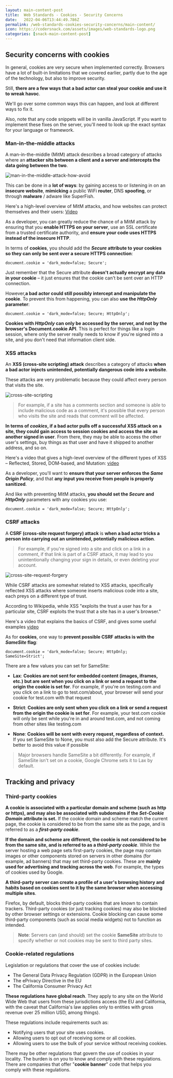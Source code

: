 ```yaml
---
layout: main-content-post
title:  Web Standards - Cookies - Security Concerns
date:   2022-04-06T13:44:49.786Z
permalink: /web-standards-cookies-security-concerns/main-content/
icon: https://codersnack.com/assets/images/web-standards-logo.png
categories: [snack-main-content-post]
---
```



##  Security concerns with cookies

In general, cookies are very secure when implemented correctly. Browsers have a lot of built-in limitations that we covered earlier, partly due to the age of the technology, but also to improve security.

Still, **there are a few ways that a bad actor can steal your cookie and use it to wreak havoc**.

We'll go over some common ways this can happen, and look at different ways to fix it.

Also, note that any code snippets will be in vanilla JavaScript. If you want to implement these fixes on the server, you'll need to look up the exact syntax for your language or framework.


###   Man-in-the-middle attacks

A man-in-the-middle (MitM) attack describes a broad category of attacks where an **attacker sits between a client and a server and intercepts the data going between the two**.

![man-in-the-middle-attack-how-avoid](https://codersnack.com/assets/images/man-in-the-middle-attack-how-avoid.png)

This can be done in a **lot of ways**: by gaining access to or listening in on an **insecure website**, **mimicking** a public WiFi **router**, DNS **spoofing**, or through **malware** / adware like SuperFish.

Here's a high-level overview of MitM attacks, and how websites can protect themselves and their users:  [Video](https://youtu.be/8OR2dDIaIDw?t=57)

As a developer, you can greatly reduce the chance of a MitM attack by ensuring that you **enable HTTPS on your server**, use an SSL certificate from a trusted certificate authority, and **ensure your code uses HTTPS instead of the insecure HTTP**.

In terms of **cookies**, you should add the ***Secure* attribute to your cookies so they can only be sent over a secure HTTPS connection**:
```
document.cookie = 'dark_mode=false; Secure';
```

Just remember that the Secure attribute **doesn't actually encrypt any data in your cookie** – it just ensures that the cookie can't be sent over an HTTP connection.

However,**a bad actor could still possibly intercept and manipulate the cookie**. To prevent this from happening, you can also **use the *HttpOnly* parameter**:

```
document.cookie = 'dark_mode=false; Secure; HttpOnly';
```

**Cookies with *HttpOnly* can only be accessed by the server, and not by the browser's Document.cookie API**. This is perfect for things like a login session, where only the server really needs to know if you're signed into a site, and you don't need that information client side.


###  XSS attacks

An **XSS (cross-site scripting) attack** describes a category of attacks **when a bad actor injects unintended, potentially dangerous code into a website**.

These attacks are very problematic because they could affect every person that visits the site.


![cross-site-scripting](https://codersnack.com/assets/images/cross-site-scripting.svg)

> For example, if a site has a comments section and someone is able to include malicious code as a comment, it's possible that every person who visits the site and reads that comment will be affected.

**In terms of *cookies*, if a bad actor pulls off a successful XSS attack on a site, they could gain access to session cookies and access the site as another signed in user**. From there, they may be able to access the other user's settings, buy things as that user and have it shipped to another address, and so on.

Here's a video that gives a high-level overview of the different types of XSS – Reflected, Stored, DOM-based, and Mutation:  [video](https://youtu.be/EoaDgUgS6QA)

As a developer, you'll want to **ensure that your server enforces the *Same Origin Policy***, and that **any input you receive from people is properly  sanitized**.

And like with preventing MitM attacks, **you should set the *Secure* and *HttpOnly*** parameters with any cookies you use:
```
document.cookie = 'dark_mode=false; Secure; HttpOnly';
```

###   CSRF attacks

A **CSRF (cross-site request forgery) attack** is **when a bad actor tricks a person into carrying out an unintended, potentially malicious action**.

> For example, if you're signed into a site and click on a link in a comment, if that link is part of a CSRF attack, it may lead to you unintentionally changing your sign in details, or even deleting your account.

![cross-site-request-forgery](https://codersnack.com/assets/images/cross-site-request-forgery.svg)

While CSRF attacks are somewhat related to XSS attacks, specifically reflected XSS attacks where someone inserts malicious code into a site, each preys on a different type of trust.

According to Wikipedia, while XSS "exploits the trust a user has for a particular site, CSRF exploits the trust that a site has in a user's browser."

Here's a video that explains the basics of CSRF, and gives some useful examples
[video](https://youtu.be/eWEgUcHPle0)

As for **cookies**, one way to **prevent possible CSRF attacks is with the *SameSite* flag**:

```
document.cookie = 'dark_mode=false; Secure; HttpOnly; SameSite=Strict';
```

There are a few values you can set for SameSite:

- **Lax**: **Cookies are not sent for embedded content (images, iframes, etc.) but are sent when you click on a link or send a request to the origin the cookie is set for**. For example, if you're on testing.com and you click on a link to go to test.com/about, your browser will send your cookie for test.com with that request

- **Strict**: **Cookies are only sent when you click on a link or send a request from the origin the cookie is set for**. For example, your test.com cookie will only be sent while you're in and around test.com, and not coming from other sites like testing.com

- **None**: **Cookies will be sent with every request, regardless of context.** If you set SameSite to None, you must also add the Secure attribute. It's better to avoid this value if possible

> Major browsers handle SameSite a bit differently. For example, if SameSite isn't set on a cookie, Google Chrome sets it to Lax by default.


##  Tracking and privacy

###  Third-party cookies

**A cookie is associated with a particular domain and scheme (such as http or https), and may also be associated with subdomains if the *Set-Cookie Domain* attribute is set.** If the cookie domain and scheme match the current page, the cookie is considered to be from the same site as the page, and is referred to as a ***first-party cookie***.

**If the domain and scheme are different, the cookie is not considered to be from the same site, and is referred to as a *third-party cookie***. While the server hosting a web page sets first-party cookies, the page may contain images or other components stored on servers in other domains (for example, ad banners) that may set third-party cookies. These are **mainly used for advertising and tracking across the web**. For example, the types of cookies used by Google.

**A third-party server can create a profile of a user's browsing history and habits based on cookies sent to it by the same browser when accessing multiple sites**. 

Firefox, by default, blocks third-party cookies that are known to contain trackers. Third-party cookies (or just tracking cookies) may also be blocked by other browser settings or extensions. Cookie blocking can cause some third-party components (such as social media widgets) not to function as intended.

> **Note**: Servers can (and should) set the cookie **SameSite** attribute to specify whether or not cookies may be sent to third party sites.


###  Cookie-related regulations

Legislation or regulations that cover the use of cookies include:

- The General Data Privacy Regulation (GDPR) in the European Union
- The ePrivacy Directive in the EU
- The California Consumer Privacy Act

**These regulations have global reach**. They apply to any site on the World Wide Web that users from these jurisdictions access (the EU and California, with the caveat that California's law applies only to entities with gross revenue over 25 million USD, among things).

These regulations include requirements such as:

- Notifying users that your site uses cookies.
- Allowing users to opt out of receiving some or all cookies.
- Allowing users to use the bulk of your service without receiving cookies.

There may be other regulations that govern the use of cookies in your locality. The burden is on you to know and comply with these regulations. There are companies that offer "**cookie banner**" code that helps you comply with these regulations.

